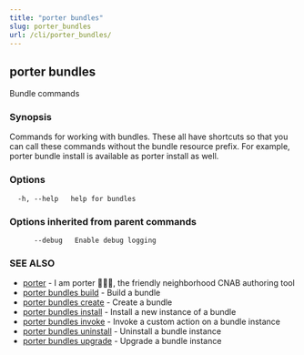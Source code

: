 ```yaml
---
title: "porter bundles"
slug: porter_bundles
url: /cli/porter_bundles/
---
```

## porter bundles

Bundle commands

### Synopsis

Commands for working with bundles. These all have shortcuts so that you can call these commands without the bundle resource prefix. For example, porter bundle install is available as porter install as well.

### Options

```
  -h, --help   help for bundles
```

### Options inherited from parent commands

```
      --debug   Enable debug logging
```

### SEE ALSO

* [porter](/cli/porter/)	 - I am porter 👩🏽‍✈️, the friendly neighborhood CNAB authoring tool
* [porter bundles build](/cli/porter_bundles_build/)	 - Build a bundle
* [porter bundles create](/cli/porter_bundles_create/)	 - Create a bundle
* [porter bundles install](/cli/porter_bundles_install/)	 - Install a new instance of a bundle
* [porter bundles invoke](/cli/porter_bundles_invoke/)	 - Invoke a custom action on a bundle instance
* [porter bundles uninstall](/cli/porter_bundles_uninstall/)	 - Uninstall a bundle instance
* [porter bundles upgrade](/cli/porter_bundles_upgrade/)	 - Upgrade a bundle instance

